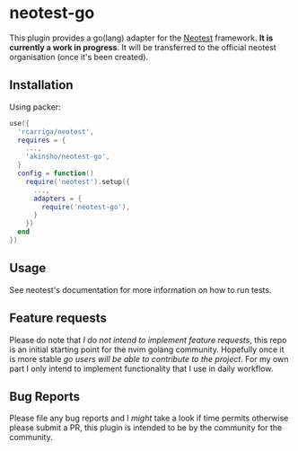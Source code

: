 # neotest-go

This plugin provides a go(lang) adapter for the [Neotest](https://github.com/rcarriga/neotest) framework.
**It is currently a work in progress**. It will be transferred to the official neotest organisation (once it's been created).

## Installation

Using packer:

```lua
use({
  'rcarriga/neotest',
  requires = {
    ...,
    'akinsho/neotest-go',
  }
  config = function()
    require('neotest').setup({
      ...,
      adapters = {
        require('neotest-go'),
      }
    })
  end
})
```

## Usage

See neotest's documentation for more information on how to run tests.

## Feature requests

Please do note that _I do not intend to implement feature requests_, this repo is an initial starting point for the nvim golang community.
Hopefully once it is more stable _go users will be able to contribute to the project_. For my own part I only intend to implement functionality that
I use in daily workflow.

## Bug Reports

Please file any bug reports and I _might_ take a look if time permits otherwise please submit a PR, this plugin is intended to be by the community for the community.
